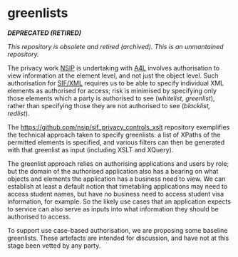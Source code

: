 # greenlists

***DEPRECATED (RETIRED)***

*This repository is obsolete and retired (archived). This is an unmantained repository.*


The privacy work [NSIP](http://www.nsip.edu.au) is undertaking with [A4L](https://www.a4l.org) involves authorisation to view information at the element level, and not just the object level. Such authorisation for [SIF/XML](http://specification.sifassociation.org/Implementation/AU/) requires us to be able to specify individual XML elements as authorised for access; risk is minimised by specifying only those elements which a party is authorised to see (_whitelist, greenlist_), rather than specifying those they are not authorised to see (_blacklist, redlist_). 

The https://github.com/nsip/sif_privacy_controls_xslt repository exemplifies the technical approach taken to specify greenlists: a list of XPaths of the permitted elements is specified, and various filters can then be generated with that greenlist as input (including XSLT and XQuery).

The greenlist approach relies on authorising applications and users by role; but the domain of the authorised application also has a bearing on what objects and elements the application has a business need to view. We can establish at least a default notion that timetabling applications may need to access student names, but have no business need to access student visa information, for example. So the likely use cases that an application expects to service can also serve as inputs into what information they should be authorised to access.

To support use case-based authorisation, we are proposing some baseline greenlists. These artefacts are intended for discussion, and have not at this stage been vetted by any party.
